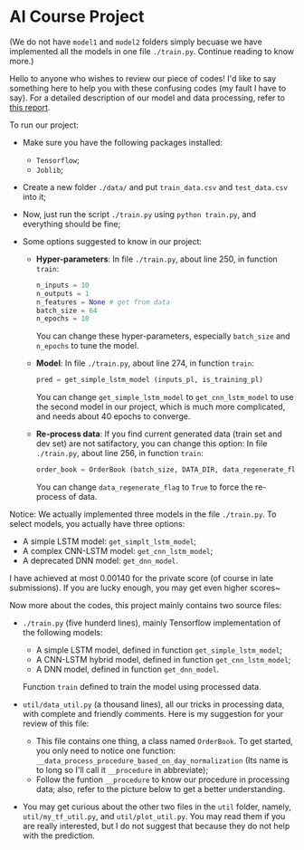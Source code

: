 # AI Course Project

(We do not have `model1` and `model2` folders simply becuase we have implemented all the models in one file `./train.py`. Continue reading to know more.)

Hello to anyone who wishes to review our piece of codes! I'd like to say something here to help you with these confusing codes (my fault I have to say). For a detailed description of our model and data processing, refer to [this report](https://www.overleaf.com/read/bhmbjmyrxjfh).

To run our project:

* Make sure you have the following packages installed:

  * `Tensorflow`;
  * `Joblib`;

* Create a new folder `./data/` and put `train_data.csv` and `test_data.csv` into it;

* Now, just run the script `./train.py` using `python train.py`, and everything should be fine;

* Some options suggested to know in our project:

  * **Hyper-parameters**: In file `./train.py`, about line 250, in function `train`:

    ```python
    n_inputs = 10
    n_outputs = 1
    n_features = None # get from data
    batch_size = 64
    n_epochs = 10
    ```

    You can change these hyper-parameters, especially `batch_size` and `n_epochs` to tune the model.

  * **Model**: In file `./train.py`, about line 274, in function `train`:

    ```python
    pred = get_simple_lstm_model (inputs_pl, is_training_pl)
    ```

    You can change `get_simple_lstm_model` to `get_cnn_lstm_model` to use the second model in our project, which is much more complicated, and needs about 40 epochs to converge.

  * **Re-process data**: If you find current generated data (train set and dev set) are not satifactory, you can change this option: In file `./train.py`, about line 256, in function `train`:

    ```python
    order_book = OrderBook (batch_size, DATA_DIR, data_regenerate_flag=False)
    ```

    You can change `data_regenerate_flag` to `True` to force the re-process of data.

Notice: We actually implemented three models in the file `./train.py`. To select models, you actually have three options:

* A simple LSTM model: `get_simplt_lstm_model`;
* A complex CNN-LSTM model: `get_cnn_lstm_model`;
* A deprecated DNN model: `get_dnn_model`.

I have achieved at most 0.00140 for the private score (of course in late submissions). If you are lucky enough, you may get even higher scores~

Now more about the codes, this project mainly contains two source files:

* `./train.py` (five hunderd lines), mainly Tensorflow implementation of the following models:

  * A simple LSTM model, defined in function `get_simple_lstm_model`;
  * A CNN-LSTM hybrid model, defined in function `get_cnn_lstm_model`;
  * A DNN model, defined in function `get_dnn_model`.

  Function `train` defined to train the model using processed data.

* `util/data_util.py` (a thousand lines), all our tricks in processing data, with complete and friendly comments. Here is my suggestion for your review of this file:

  * This file contains one thing, a class named `OrderBook`. To get started, you only need to notice one function: `__data_process_procedure_based_on_day_normalization` (Its name is to long so I'll call it `__procedure` in abbreviate);
  * Follow the funtion `__procedure` to know our procedure in processing data; also, refer to the picture below to get a better understanding.

* You may get curious about the other two files in the `util` folder, namely, `util/my_tf_util.py`, and `util/plot_util.py`. You may read them if you are really interested, but I do not suggest that because they do not help with the prediction.